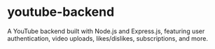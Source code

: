 # youtube-backend
A YouTube backend built with Node.js and Express.js, featuring user authentication, video uploads, likes/dislikes, subscriptions, and more.
